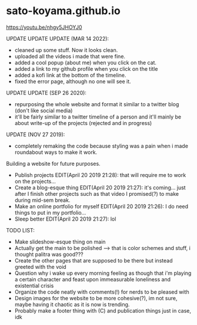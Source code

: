 # sato-koyama.github.io

https://youtu.be/nhgy5JHOYJ0

UPDATE UPDATE UPDATE (MAR 14 2022):
* cleaned up some stuff. Now it looks clean.
* uploaded all the videos i made that were fine.
* added a cool popup (about me) when you click on the cat.
* added a link to my github profile when you click on the title
* added a kofi link at the bottom of the timeline.
* fixed the error page, although no one will see it.

UPDATE UPDATE (SEP 26 2020):
* repurposing the whole website and format it similar to a twitter blog (don't like social media)
* it'll be fairly similar to a twitter timeline of a person and it'll mainly be about write-up of the projects (rejected and in progress)


UPDATE (NOV 27 2019):
* completely remaking the code because styling was a pain when i made roundabout ways to make it work.


Building a website for future purposes.

- Publish projects EDIT(April 20 2019 21:28): that will require me to work on the projects...
- Create a blog-esque thing EDIT(April 20 2019 21:27): it's coming... just after I finish other projects such as that video I promised(?) to make during mid-sem break.
- Make an online portfolio for myself EDIT(April 20 2019 21:26): I do need things to put in my portfolio...
- Sleep better EDIT(April 20 2019 21:27): lol


TODO LIST:
* Make slideshow-esque thing on main
* Actually get the main to be polished --> that is color schemes and stuff, i thought palitra was good???
* Create the other pages that are supposed to be there but instead greeted with the void
* Question why i wake up every morning feeling as though that i'm playing a certain character and feast upon immeasurable loneliness and existential crisis
* Organize the code neatly with comments(!) for nerds to be pleased with
* Design images for the website to be more cohesive(?), im not sure, maybe having it chaotic as it is now is trending.
* Probably make a footer thing with (C) and publication things just in case, idk
